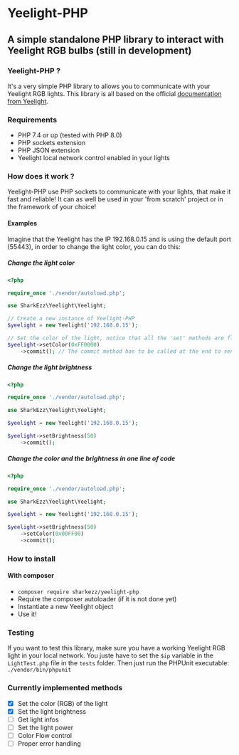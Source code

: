 # Yeelight-PHP
## A simple standalone PHP library to interact with Yeelight RGB bulbs (still in development)

### Yeelight-PHP ?

It's a very simple PHP library to allows you to communicate with your Yeelight RGB lights.
This library is all based on the official [documentation from Yeelight](https://www.yeelight.com/download/Yeelight_Inter-Operation_Spec.pdf).

### Requirements
 - PHP 7.4 or up (tested with PHP 8.0)
 - PHP sockets extension
 - PHP JSON extension
 - Yeelight local network control enabled in your lights

### How does it work ?

Yeelight-PHP use PHP sockets to communicate with your lights, that make it fast and reliable!
It can as well be used in your 'from scratch' project or in the framework of your choice!

#### Examples

Imagine that the Yeelight has the IP 192.168.0.15 and is using the default port (55443), in order to change the light color, you can do this:

##### Change the light color

```php
<?php

require_once './vendor/autoload.php';

use SharkEzz\Yeelight\Yeelight;

// Create a new instance of Yeelight-PHP
$yeelight = new Yeelight('192.168.0.15');

// Set the color of the light, notice that all the 'set' methods are fluent, it means that you can use them in chain !
$yeelight->setColor(0xFF0000)
    ->commit(); // The commit method has to be called at the end to send the commands to the light
```

##### Change the light brightness

```php
<?php

require_once './vendor/autoload.php';

use SharkEzz\Yeelight\Yeelight;

$yeelight = new Yeelight('192.168.0.15');

$yeelight->setBrightness(50)
    ->commit();
```

##### Change the color and the brightness in one line of code

```php
<?php

require_once './vendor/autoload.php';

use SharkEzz\Yeelight\Yeelight;

$yeelight = new Yeelight('192.168.0.15');

$yeelight->setBrightness(50)
    ->setColor(0x00FF00)
    ->commit();
```

### How to install
#### With composer
 - `composer require sharkezz/yeelight-php`
 - Require the composer autoloader (if it is not done yet)
 - Instantiate a new Yeelight object
 - Use it!

### Testing

If you want to test this library, make sure you have a working Yeelight RGB light in your local network.
You juste have to set the `$ip` variable in the `LightTest.php` file in the `tests` folder.
Then just run the PHPUnit executable: `./vendor/bin/phpunit`

### Currently implemented methods
 - [x] Set the color (RGB) of the light
 - [x] Set the light brightness
 - [ ] Get light infos
 - [ ] Set the light power
 - [ ] Color Flow control
 - [ ] Proper error handling
